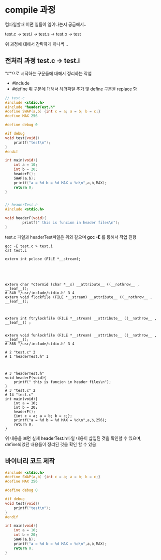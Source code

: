 # compile 과정 
컴파일할때 어떤 일들이 일어나는지 궁금해서..   

test.c -> test.i -> test.s -> test.o -> test   

위 과정에 대해서 간략하게 하나씩 ..


## 전처리 과정 test.c -> test.i 
"#"으로 시작하는 구문들에 대해서 정리하는 작업   
- #include 
- #define
위 구문에 대해서 헤더파일 추가 및 define 구문을 replace 함  
  
```C
// test.c 
#include <stdio.h>
#include "headerTest.h"
#define SWAP(a,b) {int c = a; a = b; b = c;}
#define MAX 256

#define debug 0

#if debug
void test{void}(
	printf("test\n");
}
#endif

int main(void){
	int a = 10;
	int b = 20;
	headerF();
	SWAP(a,b);
	printf("a = %d b = %d MAX = %d\n",a,b,MAX);
	return 0;
}


// headerTest.h
#include <stdio.h>

void headerF(void){
        printf(" this is funcion in header files\n");
}
```
test.c 파일과 headerTest파일은 위와 같으며 **gcc -E** 를 통해서 작업 진행   

```
gcc -E test.c > test.i 
cat test.i 

extern int pclose (FILE *__stream);





extern char *ctermid (char *__s) __attribute__ ((__nothrow__ , __leaf__));
# 840 "/usr/include/stdio.h" 3 4
extern void flockfile (FILE *__stream) __attribute__ ((__nothrow__ , __leaf__));



extern int ftrylockfile (FILE *__stream) __attribute__ ((__nothrow__ , __leaf__)) ;


extern void funlockfile (FILE *__stream) __attribute__ ((__nothrow__ , __leaf__));
# 868 "/usr/include/stdio.h" 3 4

# 2 "test.c" 2
# 1 "headerTest.h" 1



# 3 "headerTest.h"
void headerF(void){
	printf(" this is funcion in header files\n");
}
# 3 "test.c" 2
# 14 "test.c"
int main(void){
	int a = 10;
	int b = 20;
	headerF();
	{int c = a; a = b; b = c;};
	printf("a = %d b = %d MAX = %d\n",a,b,256);
	return 0;
}
```  
위 내용을 보면 실제 headerTest.h파일 내용이 삽입된 것을 확인할 수 있으며,   
define되었던 내용들이 정리된 것을 확인 할 수 있음 



## 바이너리 코드 제작 
```C
#include <stdio.h>
#define SWAP(a,b) {int c = a; a = b; b = c;}
#define MAX 256

#define debug 0

#if debug
void test{void}(
	printf("test\n");
}
#endif

int main(void){
	int a = 10;
	int b = 20;
	SWAP(a,b);
	printf("a = %d b = %d MAX = %d\n",a,b,MAX);
	return 0;
}
```
